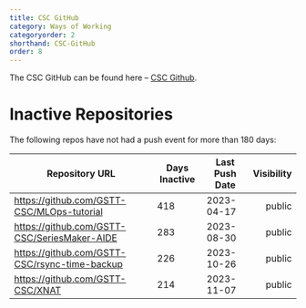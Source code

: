 ```yaml
---
title: CSC GitHub
category: Ways of Working
categoryorder: 2
shorthand: CSC-GitHub
order: 8
---
```


The CSC GitHub can be found here – <a href="https://github.com/GSTT-CSC/">CSC Github</a>.

# Inactive Repositories

The following repos have not had a push event for more than 180 days:

| Repository URL | Days Inactive | Last Push Date | Visibility |
| --- | --- | --- | ---: |
| https://github.com/GSTT-CSC/MLOps-tutorial | 418 | 2023-04-17 | public |
| https://github.com/GSTT-CSC/SeriesMaker-AIDE | 283 | 2023-08-30 | public |
| https://github.com/GSTT-CSC/rsync-time-backup | 226 | 2023-10-26 | public |
| https://github.com/GSTT-CSC/XNAT | 214 | 2023-11-07 | public |

